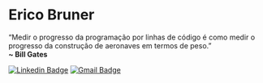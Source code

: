 # Erico Bruner 

“Medir o progresso da programação por linhas de código é como medir o progresso da construção de aeronaves em termos de peso.”<br>
<b> ~ Bill Gates </b>

[![Linkedin Badge](https://img.shields.io/badge/-Erico%20Bruner-22BB97?style=flat-square&logo=Linkedin&logoColor=black&link=https://www.linkedin.com/in/erico-bruner/)](https://www.linkedin.com/in/erico-bruner/)
[![Gmail Badge](https://img.shields.io/badge/-ericodasilvabruner@gmail.com-22BB97?style=flat-square&logo=Gmail&logoColor=black&link=mailto:ericodasilvabruner@gmail.com)](mailto:ericodasilvabruner@gmail.com)
